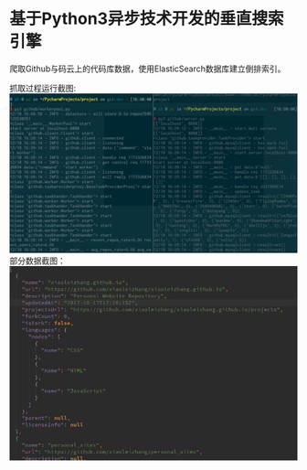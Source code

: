 # 基于Python3异步技术开发的垂直搜索引擎
爬取Github与码云上的代码库数据，使用ElasticSearch数据库建立倒排索引。

抓取过程运行截图:
![ScreenShot](Picture1.png)
部分数据截图：
![ScreenShot](Picture2.png)
